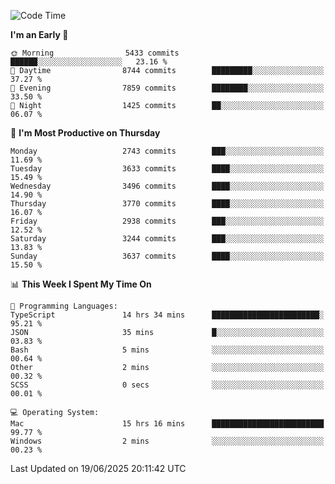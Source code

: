 <!--START_SECTION:waka-->
![Code Time](http://img.shields.io/badge/Code%20Time-5%2C163%20hrs%2034%20mins-blue)

**I'm an Early 🐤** 

```text
🌞 Morning                5433 commits        ██████░░░░░░░░░░░░░░░░░░░   23.16 % 
🌆 Daytime                8744 commits        █████████░░░░░░░░░░░░░░░░   37.27 % 
🌃 Evening                7859 commits        ████████░░░░░░░░░░░░░░░░░   33.50 % 
🌙 Night                  1425 commits        ██░░░░░░░░░░░░░░░░░░░░░░░   06.07 % 
```
📅 **I'm Most Productive on Thursday** 

```text
Monday                   2743 commits        ███░░░░░░░░░░░░░░░░░░░░░░   11.69 % 
Tuesday                  3633 commits        ████░░░░░░░░░░░░░░░░░░░░░   15.49 % 
Wednesday                3496 commits        ████░░░░░░░░░░░░░░░░░░░░░   14.90 % 
Thursday                 3770 commits        ████░░░░░░░░░░░░░░░░░░░░░   16.07 % 
Friday                   2938 commits        ███░░░░░░░░░░░░░░░░░░░░░░   12.52 % 
Saturday                 3244 commits        ███░░░░░░░░░░░░░░░░░░░░░░   13.83 % 
Sunday                   3637 commits        ████░░░░░░░░░░░░░░░░░░░░░   15.50 % 
```


📊 **This Week I Spent My Time On** 

```text
💬 Programming Languages: 
TypeScript               14 hrs 34 mins      ████████████████████████░   95.21 % 
JSON                     35 mins             █░░░░░░░░░░░░░░░░░░░░░░░░   03.83 % 
Bash                     5 mins              ░░░░░░░░░░░░░░░░░░░░░░░░░   00.64 % 
Other                    2 mins              ░░░░░░░░░░░░░░░░░░░░░░░░░   00.32 % 
SCSS                     0 secs              ░░░░░░░░░░░░░░░░░░░░░░░░░   00.01 % 

💻 Operating System: 
Mac                      15 hrs 16 mins      █████████████████████████   99.77 % 
Windows                  2 mins              ░░░░░░░░░░░░░░░░░░░░░░░░░   00.23 % 
```


 Last Updated on 19/06/2025 20:11:42 UTC
<!--END_SECTION:waka-->

